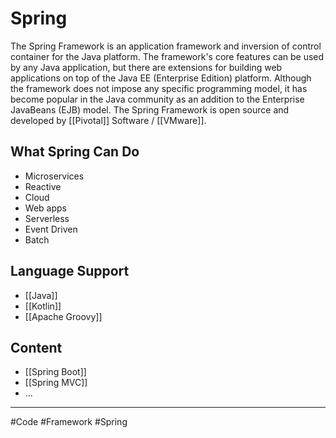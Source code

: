 # Spring
The Spring Framework is an application framework and inversion of control container for the Java platform. The framework's core features can be used by any Java application, but there are extensions for building web applications on top of the Java EE (Enterprise Edition) platform. Although the framework does not impose any specific programming model, it has become popular in the Java community as an addition to the Enterprise JavaBeans (EJB) model. The Spring Framework is open source and developed by [[Pivotal]] Software / [[VMware]].

## What Spring Can Do
- Microservices
- Reactive
- Cloud
- Web apps
- Serverless
- Event Driven
- Batch

## Language Support
- [[Java]]
- [[Kotlin]]
- [[Apache Groovy]]

## Content
- [[Spring Boot]]
- [[Spring MVC]]
- ...

---
#Code #Framework #Spring